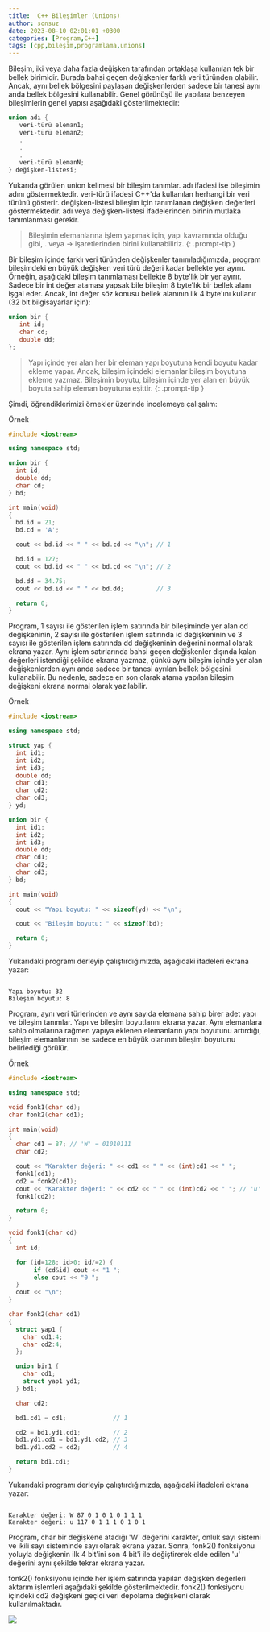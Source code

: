 ```yaml
---
title:  C++ Bileşimler (Unions)
author: sonsuz
date: 2023-08-10 02:01:01 +0300
categories: [Program,C++]
tags: [cpp,bileşim,programlama,unions]
---
```



Bileşim, iki veya daha fazla değişken tarafından ortaklaşa kullanılan tek bir bellek birimidir. Burada bahsi geçen değişkenler farklı veri türünden olabilir. Ancak, aynı bellek bölgesini paylaşan değişkenlerden sadece bir tanesi aynı anda bellek bölgesini kullanabilir. Genel görünüşü ile yapılara benzeyen bileşimlerin genel yapısı aşağıdaki gösterilmektedir:

```c++
union adı {
   veri-türü eleman1;
   veri-türü eleman2;
   .
   .
   .
   veri-türü elemanN;
} değişken-listesi;


```

Yukarıda görülen union kelimesi bir bileşim tanımlar. adı ifadesi ise bileşimin adını göstermektedir. veri-türü ifadesi C++'da kullanılan herhangi bir veri türünü gösterir. değişken-listesi bileşim için tanımlanan değişken değerleri göstermektedir. adı veya değişken-listesi ifadelerinden birinin mutlaka tanımlanması gerekir.

> Bileşimin elemanlarına işlem yapmak için, yapı kavramında olduğu gibi, . veya -> işaretlerinden birini kullanabiliriz.
{: .prompt-tip }

Bir bileşim içinde farklı veri türünden değişkenler tanımladığımızda, program bileşimdeki en büyük değişken veri türü değeri kadar bellekte yer ayırır. Örneğin, aşağıdaki bileşim tanımlaması bellekte 8 byte'lık bir yer ayırır. Sadece bir int değer ataması yapsak bile bileşim 8 byte'lık bir bellek alanı işgal eder. Ancak, int değer söz konusu bellek alanının ilk 4 byte'ını kullanır (32 bit bilgisayarlar için):

```c++
union bir {
   int id;
   char cd;
   double dd;
};


```

> Yapı içinde yer alan her bir eleman yapı boyutuna kendi boyutu kadar ekleme yapar. Ancak, bileşim içindeki elemanlar bileşim boyutuna ekleme yazmaz. Bileşimin boyutu, bileşim içinde yer alan en büyük boyuta sahip eleman boyutuna eşittir.
{: .prompt-tip }

Şimdi, öğrendiklerimizi örnekler üzerinde incelemeye çalışalım:

Örnek

```c++
#include <iostream>

using namespace std;

union bir {
  int id;
  double dd;
  char cd;
} bd;

int main(void)
{
  bd.id = 21;
  bd.cd = 'A';

  cout << bd.id << " " << bd.cd << "\n"; // 1

  bd.id = 127;
  cout << bd.id << " " << bd.cd << "\n"; // 2

  bd.dd = 34.75;
  cout << bd.id << " " << bd.dd;         // 3

  return 0;
}


```

Program, 1 sayısı ile gösterilen işlem satırında bir bileşiminde yer alan cd değişkeninin, 2 sayısı ile gösterilen işlem satırında id değişkeninin ve 3 sayısı ile gösterilen işlem satırında dd değişkeninin değerini normal olarak ekrana yazar. Aynı işlem satırlarında bahsi geçen değişkenler dışında kalan değerleri istendiği şekilde ekrana yazmaz, çünkü aynı bileşim içinde yer alan değişkenlerden aynı anda sadece bir tanesi ayrılan bellek bölgesini kullanabilir. Bu nedenle, sadece en son olarak atama yapılan bileşim değişkeni ekrana normal olarak yazılabilir.

Örnek

```c++
#include <iostream>

using namespace std;

struct yap {
  int id1;
  int id2;
  int id3;
  double dd;
  char cd1;
  char cd2;
  char cd3;
} yd;

union bir {
  int id1;
  int id2;
  int id3;
  double dd;
  char cd1;
  char cd2;
  char cd3;
} bd;

int main(void)
{
  cout << "Yapı boyutu: " << sizeof(yd) << "\n";

  cout << "Bileşim boyutu: " << sizeof(bd);

  return 0;
}


```

Yukarıdaki programı derleyip çalıştırdığımızda, aşağıdaki ifadeleri ekrana yazar:

```

Yapı boyutu: 32
Bileşim boyutu: 8

```

Program, aynı veri türlerinden ve aynı sayıda elemana sahip birer adet yapı ve bileşim tanımlar. Yapı ve bileşim boyutlarını ekrana yazar. Aynı elemanlara sahip olmalarına rağmen yapıya eklenen elemanların yapı boyutunu artırdığı, bileşim elemanlarının ise sadece en büyük olanının bileşim boyutunu belirlediği görülür.

Örnek

```c++
#include <iostream>

using namespace std;

void fonk1(char cd);
char fonk2(char cd1);

int main(void)
{
  char cd1 = 87; // 'W' = 01010111
  char cd2;

  cout << "Karakter değeri: " << cd1 << " " << (int)cd1 << " ";
  fonk1(cd1);
  cd2 = fonk2(cd1);
  cout << "Karakter değeri: " << cd2 << " " << (int)cd2 << " "; // 'u' = 01110101
  fonk1(cd2);

  return 0;
}

void fonk1(char cd)
{
  int id;

  for (id=128; id>0; id/=2) {
       if (cd&id) cout << "1 ";
       else cout << "0 ";
  }
  cout << "\n";
}

char fonk2(char cd1)
{
  struct yap1 {
    char cd1:4;
    char cd2:4;
  };

  union bir1 {
    char cd1;
    struct yap1 yd1;
  } bd1;

  char cd2;

  bd1.cd1 = cd1;             // 1

  cd2 = bd1.yd1.cd1;         // 2
  bd1.yd1.cd1 = bd1.yd1.cd2; // 3
  bd1.yd1.cd2 = cd2;         // 4

  return bd1.cd1;
}


```

Yukarıdaki programı derleyip çalıştırdığımızda, aşağıdaki ifadeleri ekrana yazar:

```

Karakter değeri: W 87 0 1 0 1 0 1 1 1 
Karakter değeri: u 117 0 1 1 1 0 1 0 1 

```

Program, char bir değişkene atadığı 'W' değerini karakter, onluk sayı sistemi ve ikili sayı sisteminde sayı olarak ekrana yazar. Sonra, fonk2() fonksiyonu yoluyla değişkenin ilk 4 bit'ini son 4 bit'i ile değiştirerek elde edilen 'u' değerini aynı şekilde tekrar ekrana yazar.

fonk2() fonksiyonu içinde her işlem satırında yapılan değişken değerleri aktarım işlemleri aşağıdaki şekilde gösterilmektedir. fonk2() fonksiyonu içindeki cd2 değişkeni geçici veri depolama değişkeni olarak kullanılmaktadır.

![](cprog/union01.png)
 